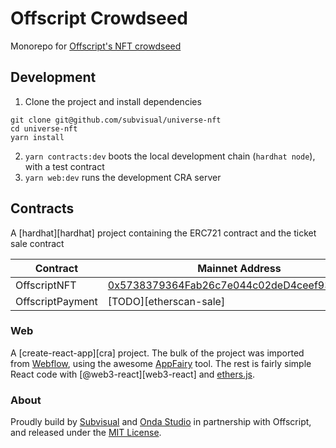 # Offscript Crowdseed

[etherscan-nft]: https://etherscan.io/address/0x5738379364Fab26c7e044c02deD4ceef93333D84
[crowdseed]: https://nft.web3creatives.com
[offscript]: https://web3creatives.com
[webflow]: https://webflow.com
[appfairy]: https://github.com/DAB0mB/Appfairy
[@web3-react]: https://github.com/NoahZinsmeister/web3-react
[ethersjs]: https://docs.ethers.io/
[subvisual]: https://subvisual.com
[onda]: https://www.ondastudio.co


Monorepo for [Offscript's NFT crowdseed][crowdseed]

## Development

1. Clone the project and install dependencies

```
git clone git@github.com/subvisual/universe-nft
cd universe-nft
yarn install
```

2. `yarn contracts:dev` boots the local development chain (`hardhat node`), with a test contract
3. `yarn web:dev` runs the development CRA server

## Contracts

A [hardhat][hardhat] project containing the ERC721 contract and the ticket sale
contract

| Contract         | Mainnet Address                                             |
| ---              | ---                                                         |
| OffscriptNFT     | [0x5738379364Fab26c7e044c02deD4ceef93333D84][etherscan-nft] |
| OffscriptPayment | [TODO][etherscan-sale]                                      |

### Web

A [create-react-app][cra] project.
The bulk of the project was imported from [Webflow][webflow], using the awesome
[AppFairy][appfairy] tool.
The rest is fairly simple React code with [@web3-react][web3-react] and
[ethers.js][ethersjs].

### About

Proudly build by [Subvisual][subvisual] and [Onda Studio][onda] in partnership with Offscript, and released under the [MIT License](./LICENSE.md).
